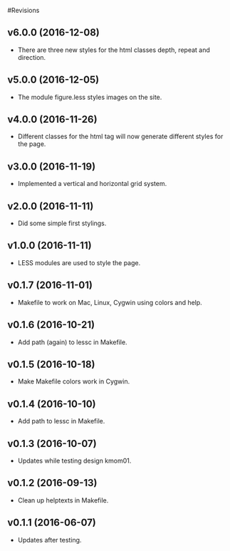 #Revisions

v6.0.0 (2016-12-08)
---------------------------------------

* There are three new styles for the html classes depth, repeat and direction.

v5.0.0 (2016-12-05)
---------------------------------------

* The module figure.less styles images on the site.

v4.0.0 (2016-11-26)
---------------------------------------

* Different classes for the html tag will now generate different styles for the page.

v3.0.0 (2016-11-19)
---------------------------------------

* Implemented a vertical and horizontal grid system.

v2.0.0 (2016-11-11)
---------------------------------------

* Did some simple first stylings.

v1.0.0 (2016-11-11)
---------------------------------------

* LESS modules are used to style the page.

v0.1.7 (2016-11-01)
-------------------------------

* Makefile to work on Mac, Linux, Cygwin using colors and help.


v0.1.6 (2016-10-21)
-------------------------------

* Add path (again) to lessc in Makefile.


v0.1.5 (2016-10-18)
-------------------------------

* Make Makefile colors work in Cygwin.


v0.1.4 (2016-10-10)
-------------------------------

* Add path to lessc in Makefile.


v0.1.3 (2016-10-07)
-------------------------------

* Updates while testing design kmom01.


v0.1.2 (2016-09-13)
-------------------------------

* Clean up helptexts in Makefile.


v0.1.1 (2016-06-07)
-------------------------------

* Updates after testing.
